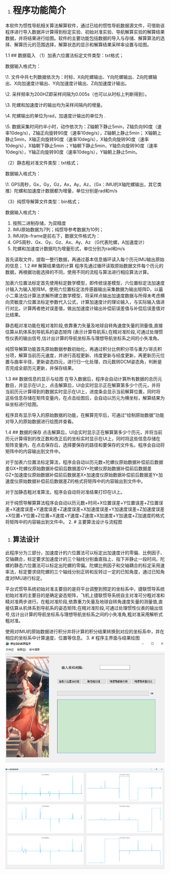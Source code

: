 1. # 程序功能简介
本软件为惯性导航相关算法解算软件，通过已给的惯性导航数据源文件，可借助该程序进行导入数据并计算得到标定实验、初始对准实验、导航解算实验的解算结果数据，并将结果进行绘图。软件的主要功能包括数据的导入与存储、解算算法的选择、解算历元的范围选择，解算状态的显示和解算结果采样率设置与绘图。

1.1 ## 数据载入
（1）加表六位置法标定文件类型：txt格式；

数据输入格式为： 

\1.	文件中共七列数据依次为：时标、X向陀螺输出、Y向陀螺输出、Z向陀螺输出、X向加速度计输出、Y向加速度计输出、Z向加速度计输出。

\2.	采样频率为200HZ即采样间隔为0.005s（也可以从时标上判断得到）。

\3.	陀螺和加速度计的输出均为采样间隔内的增量。

\4.	陀螺输出的单位为rad，加速度计输出的单位为 .	

\5.	数据采集时间约半小时，动作依次为：Z轴朝下静止5min，Z轴负向90度（速率10deg/s），Z轴正向旋转90度（速率10deg/s），Z轴朝上静止5min； X轴朝上静止5min，X轴正向旋转90度（速率10deg/s），X轴负向旋转90度（速率10deg/s），X轴朝下静止5min ；Y轴朝下静止5min，Y轴负向旋转90度（速率10deg/s），Y轴正向旋转90度（速率10deg/s），Y轴朝上静止5min。

（2）静态粗对准文件类型：txt格式；

数据输入格式为：

\1. GPS周秒，Gx，Gy，Gz，Ax，Ay，Az，（Gx：IMU的X轴陀螺输出，其它类推）陀螺和加速度计数据都为增量，单位分别是rad和m/s

（3）纯惯导解算文件类型：bin格式；

数据输入格式为：

1. 按照二进制存储，为双精度
2. IMU原始数据为7列；纯惯导参考数据为10列；
3. IMU的b-frame是前右下，数据文件格式为：
4. GPS周秒、Gx、Gy、Gz、Ax、Ay、Az （G代表陀螺，A加速度计）
5. 陀螺和加速度计数据均为增量形式，单位分别为rad和m/s


首先读取文件，提取一整行数据，再通过基本信息循环读入每个历元IMU输出原始的信息；
1.2 ## 解算结果值的计算
程序先通过循环读取原始数据文件每个历元的数据，再根据功能选择的不同，使用不同的流程与算法进行相应算法计算。

加表六位置法标定首先使用标定数学模型，即传统误差模型，六位置标定法加速度计输入为输入矩阵M，使用六位置标定法传感器输出采集数据为输出矩阵D，以最小二乘法估计算法求解所建立数学模型，将采样点输出加速度数据与所得未考虑横向灵敏度六位置法标定参数代入公式，计算加速度计的理论输入，与实际输入值进行对比，计算两者绝对误差值，做出加速度计输出补偿前误差值与补偿后误差值对比结果。

静态粗对准功能在粗对准阶段,依靠重力矢量及地球自转角速度矢量的测量值,直接估算从机体系到导航系的姿态矩阵 (表示计算导航系);在精对准阶段,可通过处理惯性仪表的输出信号,估计出计算的导航坐标系与理想导航坐标系之间的小失准角。

纯惯导解算功能首先原始数据参数初始化，再通过积分比例积分项与重力/哥氏积分项，解算当前历元速度，并进行高程更新、纬度更新与经度更新，再更新历元位置与曲率半径，更新姿态四元，进行归一化处理，四元数转DCM姿态角，判断是否完成全部历元更新，并保存结果。

1.3 ## 数据信息的显示与绘图
在导入数据后，程序会自动计算所有数据的总历元数目，并显示在UI上，点击解算后，UI会实时显示正在解算第多少个历元，并将当前历元计算得到的数据实时显示在UI上，进度条会显示当前解算位置，同时将这些信息存储在矩阵变量内，在点击绘图后，会自动以历元为横坐标，解算结果为纵坐标进行绘图。

程序具有显示导入的原始数据的功能，在解算完毕后，可通过“绘制原始数据”功能对导入的原始数据进行绘图并查看。

1.4 ## 数据的保存
点击解算后，UI会实时显示正在解算第多少个历元，并将当前历元计算得到的改正数和改正后的坐标实时显示在UI上，同时将这些信息存储在矩阵变量内，在点击保存后，选择要保存的路径和要保存的文件名，程序会自动将矩阵中的内容输出到文件中。

对于加表六位置法标定算法，程序会自动以历元数+陀螺仪原始数据补偿前后数据差GX+陀螺仪原始数据补偿前后数据差GY+陀螺仪原始数据补偿前后数据差GZ+加速度仪原始数据补偿前后数据差X+加速度仪原始数据补偿前后数据差Y+加速度仪原始数据补偿前后数据差Z的格式将矩阵中的内容输出到文件中。

对于加静态粗对准算法，程序会自动将对准结果打印在UI上。

对于纯惯导解算算法程序会自动以历元数+时间+X位置误差+Y位置误差+Z位置误差+X速度误差+Y速度误差+Z速度误差+X加速度误差+Y加速度误差+Z加速度误差+X位置+Y位置+Z位置+X速度+Y速度+Z速度+X加速度+Y加速度+Z加速度的格式将矩阵中的内容输出到文件中。
2. # 主要算法设计与流程图
   1. ## 算法设计
此程序分为三部分，加速度计的六位置法可以标定出加速度计的零偏、比例因子、交轴耦合，标定要求加速度计的三个轴线分别垂直指上、指下并静止一段时间。陀螺的静态六位置法可以标定出陀螺的零偏。陀螺比例因子和交轴耦合的标定采用速率法，标定要求绕陀螺的三个轴线分别正转和反转过一定的已知角度，通过已知角度对IMU进行标定。

平台式惯导系统初始对准主要目的是将平台调整到预定的坐标系中，捷联惯导系统初始对准的主要目的是确定姿态矩阵，飞机上捷联惯导系统自主对准可分粗对准和精对准两步进行。在粗对准阶段,依靠重力矢量及地球自转角速度矢量的测量值,直接估算从机体系到导航系的姿态矩阵;在精对准阶段,可通过处理惯性仪表的输出信号,估计出计算的导航坐标系与理想导航坐标系之间的小失准角,粗对准采用解析式粗对准。

使用对IMU的原始数据进行积分并将计算的积分结果转换到对应的坐标系中，并在相应的坐标系中计算速度、位置等信息。 
3. # 程序主界面与结果绘图
![github](https://github.com/Wang-Jie-Lucid-Sheep/INS_Project/blob/main/Picture/Picture.png)

![github](https://github.com/Wang-Jie-Lucid-Sheep/INS_Project/blob/main/Picture/Result.png)